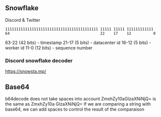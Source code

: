 ## Snowflake 

Discord & Twitter
```
111111111111111111111111111111111111111111 11111 11111 111111111111
64                                         22    17    12          0
```
63-22 (42 bits) - timestamp
21-17 (5 bits) - datacenter id
16-12 (5 bits) - worker id
11-0  (12 bits) - sequence number
### Discord snowflake decoder
https://snowsta.mp/

## Base64

b64decode does not take spaces into account
    ZmxhZy10aGlzaXNiNjQ= is the same as ZmxhZy10a GlzaXNiNjQ=
If we are comparing a string with base64, we can add spaces to control the result of the comparaison